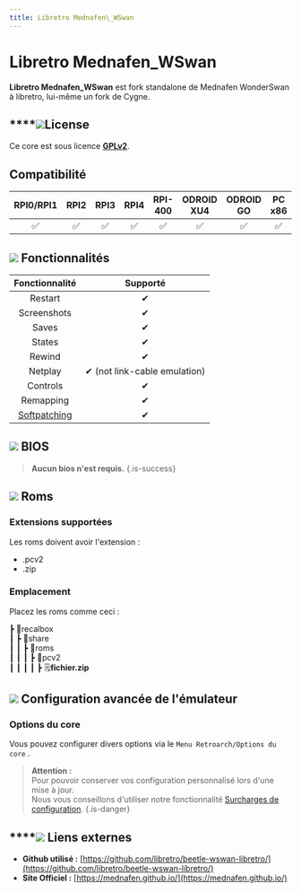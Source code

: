 ```yaml
---
title: Libretro Mednafen\_WSwan
---
```


# Libretro Mednafen\_WSwan

**Libretro Mednafen\_WSwan** est fork standalone de Mednafen WonderSwan à libretro, lui-même un fork de Cygne.

## \*\*\*\*![](/migration-images/emulateurs/consoles-portables/pocket-challenge-v2/gerald-g-parchment-background-or-border-5.svg)**License**

Ce core est sous licence [**GPLv2**](https://github.com/libretro/beetle-wswan-libretro/blob/master/COPYING).

## Compatibilité

| RPI0/RPI1 | RPI2 | RPI3 | RPI4 | RPI-400 | ODROID XU4 | ODROID GO | PC x86 | PC x86\_64 | ODROID GO |
| :---: | :---: | :---: | :---: | :---: | :---: | :---: | :---: | :---: | :---: |
| ✅ | ✅ | ✅ | ✅ | ✅ | ✅ | ✅ | ✅ | ✅ | ✅   |

## ![](/migration-images/emulateurs/consoles-portables/pocket-challenge-v2/cogwheel-145804_640.png) Fonctionnalités

| Fonctionnalité | Supporté |
| :---: | :---: |
| Restart | ✔ |
| Screenshots | ✔ |
| Saves | ✔ |
| States | ✔ |
| Rewind | ✔ |
| Netplay | ✔ \(not link-cable emulation\) |
| Controls | ✔ |
| Remapping | ✔ |
| [Softpatching](https://docs.libretro.com/guides/softpatching/) | ✔ |

## ![](/migration-images/emulateurs/consoles-portables/pocket-challenge-v2/tqfp32.svg) BIOS


>**Aucun bios n'est requis.**
{.is-success}

## ![](/migration-images/emulateurs/consoles-portables/pocket-challenge-v2/rom-30098_640.png) Roms

### **Extensions supportées** <a id="extension-supporte"></a>

Les roms doivent avoir l'extension :

* .pcv2
* .zip

### **Emplacement**

Placez les roms comme ceci : 

┣ 📁recalbox  
┃ ┣ 📁share  
┃ ┃ ┣ 📁roms  
┃ ┃ ┃ ┣ 📁pcv2  
┃ ┃ ┃ ┃ ┣ 🗒**fichier.zip**  

## ![](/migration-images/emulateurs/consoles-portables/pocket-challenge-v2/hammer-28636_640.png) Configuration avancée de l'émulateur

### Options du core <a id="options-du-core"></a>

Vous pouvez configurer divers options via le `Menu Retroarch/Options du core` .


>**Attention :**  
>Pour pouvoir conserver vos configuration personnalisé lors d'une mise à jour.  
>Nous vous conseillons d'utiliser notre fonctionnalité [Surcharges de configuration](/fr/usage-avance/surcharge-de-configuration).
{.is-danger}

## \*\*\*\*![](/migration-images/emulateurs/consoles-portables/pocket-challenge-v2/kisspng-web-development-world-wide-web-computer-icons-webs-world-wide-web-icon-png-5ab05c24477216.4540070115215073642927.png) **Liens externes**

* **Github utilisé :** [https://github.com/libretro/beetle-wswan-libretro/](https://github.com/libretro/beetle-wswan-libretro/)
* **Site Officiel :** [https://mednafen.github.io/](https://mednafen.github.io/)

